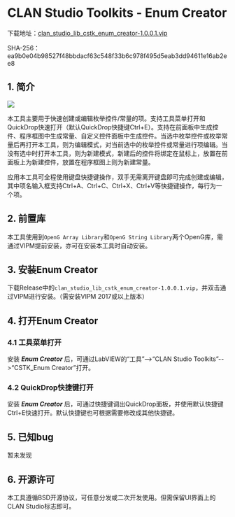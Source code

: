 # CLAN Studio Toolkits - Enum Creator

下载地址：[clan_studio_lib_cstk_enum_creator-1.0.0.1.vip](https://github.com/clan4456/CSTK_Enum_Creator/releases/download/v1.0.0.1/clan_studio_lib_cstk_enum_creator-1.0.0.1.vip)

SHA-256：ea9b0e04b98527f48bbdacf63c548f33b6c978f495d5eab3dd94611e16ab2ee8

## 1. 简介

![](http://pic2.clan4456.com/clan-picgo-core/images/2022/10/21/Snipaste_2022-10-21_10-33-50-ad927f1b358118f4c4952db84e323e31.png!small)

本工具主要用于快速创建或编辑枚举控件/常量的项。支持工具菜单打开和QuickDrop快速打开（默认QuickDrop快捷键Ctrl+E）。支持在前面板中生成控件、程序框图中生成常量、自定义控件面板中生成控件。当选中枚举控件或枚举常量后再打开本工具，则为编辑模式，对当前选中的枚举控件或常量进行项编辑。当没有选中时打开本工具，则为新建模式，新建后的控件将绑定在鼠标上，放置在前面板上为新建控件，放置在程序框图上则为新建常量。

应用本工具可全程使用键盘快捷键操作，双手无需离开键盘即可完成创建或编辑，其中项名输入框支持Ctrl+A、Ctrl+C、Ctrl+X、Ctrl+V等快捷键操作，每行为一个项。

## 2. 前置库

本工具使用到`OpenG Array Library`和`OpenG String Library`两个OpenG库，需通过VIPM提前安装，亦可在安装本工具时自动安装。

## 3. 安装Enum Creator

下载Release中的`clan_studio_lib_cstk_enum_creator-1.0.0.1.vip`，并双击通过VIPM进行安装。（需安装VIPM 2017或以上版本）

## 4. 打开Enum Creator

### 4.1 工具菜单打开

安装 ***Enum Creator*** 后，可通过LabVIEW的“工具”-->“CLAN Studio Toolkits”-->“CSTK_Enum Creator”打开。

### 4.2 QuickDrop快捷键打开

安装 ***Enum Creator*** 后，可通过快捷键调出QuickDrop面板，并使用默认快捷键Ctrl+E快速打开。默认快捷键也可根据需要修改成其他快捷键。

## 5. 已知bug

暂未发现

## 6. 开源许可

本工具遵循BSD开源协议，可任意分发或二次开发使用。但需保留UI界面上的CLAN Studio标志即可。
